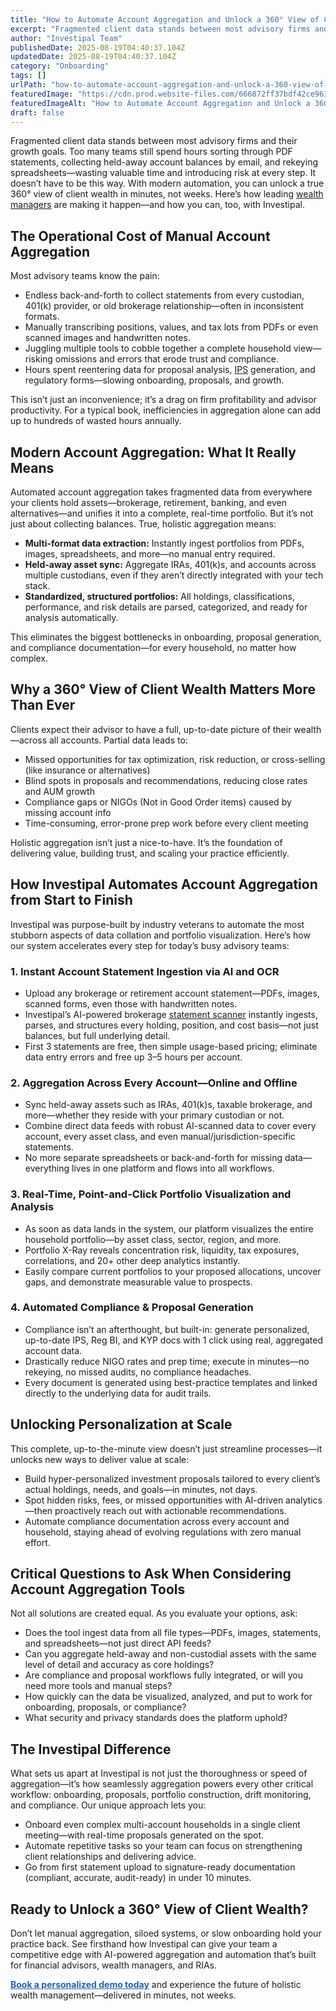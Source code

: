 ```yaml
---
title: "How to Automate Account Aggregation and Unlock a 360° View of Client Wealth in Minutes"
excerpt: "Fragmented client data stands between most advisory firms and their growth goals. Too many teams still spend hours sorting through PDF statements, collecting held-away account balances by email, and rekeying."
author: "Investipal Team"
publishedDate: 2025-08-19T04:40:37.104Z
updatedDate: 2025-08-19T04:40:37.104Z
category: "Onboarding"
tags: []
urlPath: "how-to-automate-account-aggregation-and-unlock-a-360-view-of-client-wealth-in-minutes"
featuredImage: "https://cdn.prod.website-files.com/666872ff37bdf42ce9637d77/683aba2fd7c8ad0732b906f3_pexels-photo-265087.jpeg"
featuredImageAlt: "How to Automate Account Aggregation and Unlock a 360° View of Client Wealth in Minutes"
draft: false
---
```

<p>Fragmented client data stands between most advisory firms and their growth goals. Too many teams still spend hours sorting through PDF statements, collecting held-away account balances by email, and rekeying spreadsheets—wasting valuable time and introducing risk at every step. It doesn’t have to be this way. With modern automation, you can unlock a true 360° view of client wealth in minutes, not weeks. Here’s how leading <a href="/segments/wealth-managers">wealth managers</a> are making it happen—and how you can, too, with Investipal.</p>

<h2>The Operational Cost of Manual Account Aggregation</h2>
<p>Most advisory teams know the pain:</p>
<ul><li>Endless back-and-forth to collect statements from every custodian, 401(k) provider, or old brokerage relationship—often in inconsistent formats.</li><li>Manually transcribing positions, values, and tax lots from PDFs or even scanned images and handwritten notes.</li><li>Juggling multiple tools to cobble together a complete household view—risking omissions and errors that erode trust and compliance.</li><li>Hours spent reentering data for proposal analysis, <a href="/features/investment-policy-statements">IPS</a> generation, and regulatory forms—slowing onboarding, proposals, and growth.</li></ul>
<p>This isn’t just an inconvenience; it’s a drag on firm profitability and advisor productivity. For a typical book, inefficiencies in aggregation alone can add up to hundreds of wasted hours annually.</p>

<h2>Modern Account Aggregation: What It Really Means</h2>
<p>Automated account aggregation takes fragmented data from everywhere your clients hold assets—brokerage, retirement, banking, and even alternatives—and unifies it into a complete, real-time portfolio. But it’s not just about collecting balances. True, holistic aggregation means:</p>
<ul><li><strong>Multi-format data extraction:</strong> Instantly ingest portfolios from PDFs, images, spreadsheets, and more—no manual entry required.</li><li><strong>Held-away asset sync:</strong> Aggregate IRAs, 401(k)s, and accounts across multiple custodians, even if they aren’t directly integrated with your tech stack.</li><li><strong>Standardized, structured portfolios:</strong> All holdings, classifications, performance, and risk details are parsed, categorized, and ready for analysis automatically.</li></ul>
<p>This eliminates the biggest bottlenecks in onboarding, proposal generation, and compliance documentation—for every household, no matter how complex.</p>

<h2>Why a 360° View of Client Wealth Matters More Than Ever</h2>
<p>Clients expect their advisor to have a full, up-to-date picture of their wealth—across all accounts. Partial data leads to:</p>
<ul><li>Missed opportunities for tax optimization, risk reduction, or cross-selling (like insurance or alternatives)</li><li>Blind spots in proposals and recommendations, reducing close rates and AUM growth</li><li>Compliance gaps or NIGOs (Not in Good Order items) caused by missing account info</li><li>Time-consuming, error-prone prep work before every client meeting</li></ul>
<p>Holistic aggregation isn’t just a nice-to-have. It’s the foundation of delivering value, building trust, and scaling your practice efficiently.</p>

<h2>How Investipal Automates Account Aggregation from Start to Finish</h2>
<p>Investipal was purpose-built by industry veterans to automate the most stubborn aspects of data collation and portfolio visualization. Here’s how our system accelerates every step for today’s busy advisory teams:</p>

<h3>1. Instant Account Statement Ingestion via AI and OCR</h3>
<ul><li>Upload any brokerage or retirement account statement—PDFs, images, scanned forms, even those with handwritten notes.</li><li>Investipal’s AI-powered brokerage <a href="/features/automated-statement-scanner">statement scanner</a> instantly ingests, parses, and structures every holding, position, and cost basis—not just balances, but full underlying detail.</li><li>First 3 statements are free, then simple usage-based pricing; eliminate data entry errors and free up 3–5 hours per account.</li></ul>

<h3>2. Aggregation Across Every Account—Online and Offline</h3>
<ul><li>Sync held-away assets such as IRAs, 401(k)s, taxable brokerage, and more—whether they reside with your primary custodian or not.</li><li>Combine direct data feeds with robust AI-scanned data to cover every account, every asset class, and even manual/jurisdiction-specific statements.</li><li>No more separate spreadsheets or back-and-forth for missing data—everything lives in one platform and flows into all workflows.</li></ul>

<h3>3. Real-Time, Point-and-Click Portfolio Visualization and Analysis</h3>
<ul><li>As soon as data lands in the system, our platform visualizes the entire household portfolio—by asset class, sector, region, and more.</li><li>Portfolio X-Ray reveals concentration risk, liquidity, tax exposures, correlations, and 20+ other deep analytics instantly.</li><li>Easily compare current portfolios to your proposed allocations, uncover gaps, and demonstrate measurable value to prospects.</li></ul>

<h3>4. Automated Compliance & Proposal Generation</h3>
<ul><li>Compliance isn’t an afterthought, but built-in: generate personalized, up-to-date IPS, Reg BI, and KYP docs with 1 click using real, aggregated account data.</li><li>Drastically reduce NIGO rates and prep time; execute in minutes—no rekeying, no missed audits, no compliance headaches.</li><li>Every document is generated using best-practice templates and linked directly to the underlying data for audit trails.</li></ul>

<h2>Unlocking Personalization at Scale</h2>
<p>This complete, up-to-the-minute view doesn’t just streamline processes—it unlocks new ways to deliver value at scale:</p>
<ul><li>Build hyper-personalized investment proposals tailored to every client’s actual holdings, needs, and goals—in minutes, not days.</li><li>Spot hidden risks, fees, or missed opportunities with AI-driven analytics—then proactively reach out with actionable recommendations.</li><li>Automate compliance documentation across every account and household, staying ahead of evolving regulations with zero manual effort.</li></ul>

<h2>Critical Questions to Ask When Considering Account Aggregation Tools</h2>
<p>Not all solutions are created equal. As you evaluate your options, ask:</p>
<ul><li>Does the tool ingest data from all file types—PDFs, images, statements, and spreadsheets—not just direct API feeds?</li><li>Can you aggregate held-away and non-custodial assets with the same level of detail and accuracy as core holdings?</li><li>Are compliance and proposal workflows fully integrated, or will you need more tools and manual steps?</li><li>How quickly can the data be visualized, analyzed, and put to work for onboarding, proposals, or compliance?</li><li>What security and privacy standards does the platform uphold?</li></ul>

<h2>The Investipal Difference</h2>
<p>What sets us apart at Investipal is not just the thoroughness or speed of aggregation—it’s how seamlessly aggregation powers every other critical workflow: onboarding, proposals, portfolio construction, drift monitoring, and compliance. Our unique approach lets you:</p>
<ul><li>Onboard even complex multi-account households in a single client meeting—with real-time proposals generated on the spot.</li><li>Automate repetitive tasks so your team can focus on strengthening client relationships and delivering advice.</li><li>Go from first statement upload to signature-ready documentation (compliant, accurate, audit-ready) in under 10 minutes.</li></ul>

<h2>Ready to Unlock a 360° View of Client Wealth?</h2>
<p>Don’t let manual aggregation, siloed systems, or slow onboarding hold your practice back. See firsthand how Investipal can give your team a competitive edge with AI-powered aggregation and automation that’s built for financial advisors, wealth managers, and RIAs. </p>
<p><a href="/book-a-demo" style="font-weight:bold; color:#2062ac;">Book a personalized demo today</a> and experience the future of holistic wealth management—delivered in minutes, not weeks.</p>
